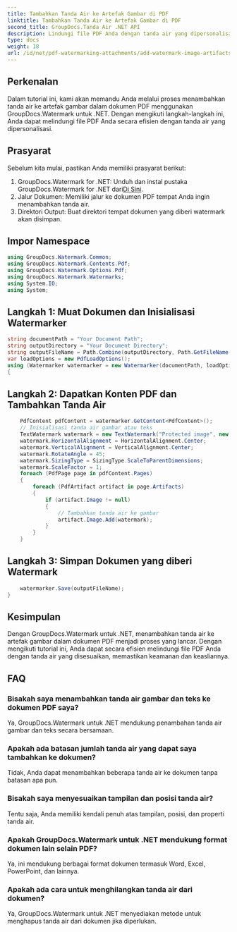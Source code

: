 ```yaml
---
title: Tambahkan Tanda Air ke Artefak Gambar di PDF
linktitle: Tambahkan Tanda Air ke Artefak Gambar di PDF
second_title: GroupDocs.Tanda Air .NET API
description: Lindungi file PDF Anda dengan tanda air yang dipersonalisasi menggunakan GroupDocs.Watermark untuk .NET. Tambahkan tanda air teks atau gambar dengan mudah ke artefak gambar di dokumen PDF.
type: docs
weight: 18
url: /id/net/pdf-watermarking-attachments/add-watermark-image-artifacts-pdf/
---
```

## Perkenalan
Dalam tutorial ini, kami akan memandu Anda melalui proses menambahkan tanda air ke artefak gambar dalam dokumen PDF menggunakan GroupDocs.Watermark untuk .NET. Dengan mengikuti langkah-langkah ini, Anda dapat melindungi file PDF Anda secara efisien dengan tanda air yang dipersonalisasi.
## Prasyarat
Sebelum kita mulai, pastikan Anda memiliki prasyarat berikut:
1.  GroupDocs.Watermark for .NET: Unduh dan instal pustaka GroupDocs.Watermark for .NET dari[Di Sini](https://releases.groupdocs.com/Watermark/net/).
2. Jalur Dokumen: Memiliki jalur ke dokumen PDF tempat Anda ingin menambahkan tanda air.
3. Direktori Output: Buat direktori tempat dokumen yang diberi watermark akan disimpan.

## Impor Namespace
```csharp
using GroupDocs.Watermark.Common;
using GroupDocs.Watermark.Contents.Pdf;
using GroupDocs.Watermark.Options.Pdf;
using GroupDocs.Watermark.Watermarks;
using System.IO;
using System;
```
## Langkah 1: Muat Dokumen dan Inisialisasi Watermarker
```csharp
string documentPath = "Your Document Path";
string outputDirectory = "Your Document Directory";
string outputFileName = Path.Combine(outputDirectory, Path.GetFileName(documentPath));
var loadOptions = new PdfLoadOptions();
using (Watermarker watermarker = new Watermarker(documentPath, loadOptions))
{
```
## Langkah 2: Dapatkan Konten PDF dan Tambahkan Tanda Air
```csharp
	PdfContent pdfContent = watermarker.GetContent<PdfContent>();
	// Inisialisasi tanda air gambar atau teks
	TextWatermark watermark = new TextWatermark("Protected image", new Font("Arial", 8));
	watermark.HorizontalAlignment = HorizontalAlignment.Center;
	watermark.VerticalAlignment = VerticalAlignment.Center;
	watermark.RotateAngle = 45;
	watermark.SizingType = SizingType.ScaleToParentDimensions;
	watermark.ScaleFactor = 1;
	foreach (PdfPage page in pdfContent.Pages)
	{
		foreach (PdfArtifact artifact in page.Artifacts)
		{
			if (artifact.Image != null)
			{
				// Tambahkan tanda air ke gambar
				artifact.Image.Add(watermark);
			}
		}
	}
```
## Langkah 3: Simpan Dokumen yang diberi Watermark
```csharp
	watermarker.Save(outputFileName);
}
```

## Kesimpulan
Dengan GroupDocs.Watermark untuk .NET, menambahkan tanda air ke artefak gambar dalam dokumen PDF menjadi proses yang lancar. Dengan mengikuti tutorial ini, Anda dapat secara efisien melindungi file PDF Anda dengan tanda air yang disesuaikan, memastikan keamanan dan keasliannya.
## FAQ
### Bisakah saya menambahkan tanda air gambar dan teks ke dokumen PDF saya?
Ya, GroupDocs.Watermark untuk .NET mendukung penambahan tanda air gambar dan teks secara bersamaan.
### Apakah ada batasan jumlah tanda air yang dapat saya tambahkan ke dokumen?
Tidak, Anda dapat menambahkan beberapa tanda air ke dokumen tanpa batasan apa pun.
### Bisakah saya menyesuaikan tampilan dan posisi tanda air?
Tentu saja, Anda memiliki kendali penuh atas tampilan, posisi, dan properti tanda air.
### Apakah GroupDocs.Watermark untuk .NET mendukung format dokumen lain selain PDF?
Ya, ini mendukung berbagai format dokumen termasuk Word, Excel, PowerPoint, dan lainnya.
### Apakah ada cara untuk menghilangkan tanda air dari dokumen?
Ya, GroupDocs.Watermark untuk .NET menyediakan metode untuk menghapus tanda air dari dokumen jika diperlukan.